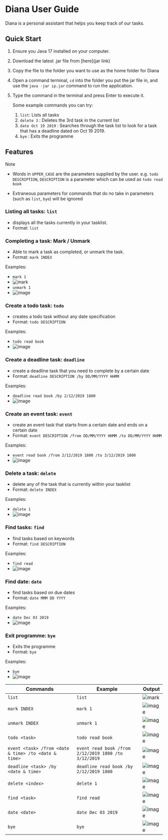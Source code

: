 # Diana User Guide
Diana is a personal assistant that helps you keep track of our tasks.

## Quick Start
1. Ensure you Java 17 installed on your computer. 
2. Download the latest .jar file from [here](jar link)
3. Copy the file to the folder you want to use as the home folder for Diana
4. Open a command terminal, `cd` into the folder you put the jar file in, and use the `java -jar ip.jar` command to run the application.
5. Type the command in the terminal and press Enter to execute it.
    
    Some example commands you can try:
   1. `list`: Lists all tasks
   2. `delete 3` : Deletes the 3rd task in the current list 
   3. `date Oct 19 2019` : Searches through the task list to look for a task that has a deadline dated on Oct 19 2019. 
   4. `bye` : Exits the programme

## Features
> [!NOTE] 
> - Words in `UPPER_CASE` are the parameters supplied by the user.
> e.g. `todo DESCRIPTION`, `DESCRIPTION` is a parameter which can be used as `todo read book`
> 
> - Extraneous parameters for commands that do no take in parameters (such as `list`, `bye`) will be ignored

### Listing all tasks: `list`

- displays all the tasks currently in your tasklist. 
- Format: `list`

### Completing a task: Mark / Unmark
- Able to mark a task as completed, or unmark the task. 
- Format: `mark INDEX`

Examples: 
- `mark 1`
- ![mark](https://github.com/user-attachments/assets/4f3ec920-0cb2-4e1d-822a-d29ce719519c)
- `unmark 1`
- ![image](https://github.com/user-attachments/assets/6f5329c6-7ac2-496f-961a-7a0436d938f3)

### Create a todo task: `todo`
- creates a todo task without any date specification
- Format: `todo DESCRIPTION`

Examples: 
- `todo read book`
- ![image](https://github.com/user-attachments/assets/0ac35756-a4eb-4228-9d81-d4b05a46e633)

### Create a deadline task: `deadline`
- create a deadline task that you need to complete by a certain date 
- Format: `deadline DESCRIPTION /by DD/MM/YYYY HHMM`

Examples: 
- `deadline read book /by 2/12/2019 1800`
- ![image](https://github.com/user-attachments/assets/e5f53dc3-a571-4475-a802-6efc084f16a1)

### Create an event task: `event`
- create an event task that starts from a certain date and ends on a certain date
- Format: `event DESCRIPTION /from DD/MM/YYYY HHMM /to DD/MM/YYYY HHMM`

Examples:
- `event read book /from 2/12/2019 1800 /to 3/12/2019 1800`
- ![image](https://github.com/user-attachments/assets/3553574f-7a74-43e2-a8d4-556ec88a8b90)

### Delete a task: `delete`
- delete any of the task that is currently within your tasklist
- Format: `delete INDEX`

Examples: 
- `delete 1`
- ![image](https://github.com/user-attachments/assets/0dfd4d36-1fa5-4ed0-af56-de292f10de87)

### Find tasks: `find`
- find tasks based on keywords
- Format: `find DESCRIPTION`

Examples: 
- `find read`
- ![image](https://github.com/user-attachments/assets/2e5abbe1-9547-4473-b785-176f66786118)

### Find date: `date`
- find tasks based on due dates 
- Format: `date MMM DD YYYY`

Examples: 
- `date Dec 03 2019`
- ![image](https://github.com/user-attachments/assets/074ef13a-e087-49c9-89a7-0238362901fb)

### Exit programme: `bye`
- Exits the programme
- Format: `bye`

Examples: 
- `bye`
- ![image](https://github.com/user-attachments/assets/9d9cb751-50a0-4f9c-90a0-f5f8991ae704)


| Commands                                             | Example                                              | Output                                                                                    |
|------------------------------------------------------|------------------------------------------------------|-------------------------------------------------------------------------------------------|
| `list`                                               | `list`                                               | ![mark](https://github.com/user-attachments/assets/4f3ec920-0cb2-4e1d-822a-d29ce719519c)  |
| `mark INDEX`                                         | `mark 1`                                             | ![image](https://github.com/user-attachments/assets/6f5329c6-7ac2-496f-961a-7a0436d938f3) |
| `unmark INDEX`                                       | `unmark 1`                                           | ![image](https://github.com/user-attachments/assets/0ac35756-a4eb-4228-9d81-d4b05a46e633) |
| `todo <task>`                                        | `todo read book`                                     | ![image](https://github.com/user-attachments/assets/0ac35756-a4eb-4228-9d81-d4b05a46e633) |
| `event <task> /from <date & time> /to <date & time>` | `event read book /from 2/12/2019 1800 /to 3/12/2019` | ![image](https://github.com/user-attachments/assets/3553574f-7a74-43e2-a8d4-556ec88a8b90) |
| `deadline <task> /by <date & time>`                  | `deadline read book /by 2/12/2019 1800`              | ![image](https://github.com/user-attachments/assets/e5f53dc3-a571-4475-a802-6efc084f16a1) |
| `delete <index>`                                     | `delete 1`                                           | ![image](https://github.com/user-attachments/assets/0dfd4d36-1fa5-4ed0-af56-de292f10de87) |
| `find <task>`                                        | `find read`                                          | ![image](https://github.com/user-attachments/assets/2e5abbe1-9547-4473-b785-176f66786118) |
| `date <date>`                                        | `date Dec 03 2019`                                   | ![image](https://github.com/user-attachments/assets/074ef13a-e087-49c9-89a7-0238362901fb) |
| `bye`                                                | `bye`                                                | ![image](https://github.com/user-attachments/assets/9d9cb751-50a0-4f9c-90a0-f5f8991ae704) |
